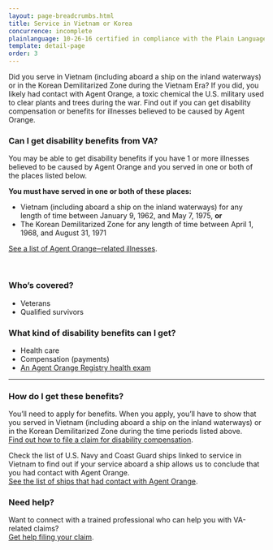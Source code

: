 ```yaml
---
layout: page-breadcrumbs.html
title: Service in Vietnam or Korea
concurrence: incomplete
plainlanguage: 10-26-16 certified in compliance with the Plain Language Act
template: detail-page
order: 3
---
```


<div class="va-introtext">

Did you serve in Vietnam (including aboard a ship on the inland waterways) or in the Korean Demilitarized Zone during the Vietnam Era? If you did, you likely had contact with Agent Orange, a toxic chemical the U.S. military used to clear plants and trees during the war. Find out if you can get disability compensation or benefits for illnesses believed to be caused by Agent Orange.

</div>

<div class="feature" markdown="1">

### Can I get disability benefits from VA?

You may be able to get disability benefits if you have 1 or more illnesses believed to be caused by Agent Orange and you served in one or both of the places listed below.

**You must have served in one or both of these places:**
- Vietnam (including aboard a ship on the inland waterways) for any length of time between January 9, 1962, and May 7, 1975, **or**
- The Korean Demilitarized Zone for any length of time between April 1, 1968, and August 31, 1971

[See a list of Agent Orange‒related illnesses](/disability-benefits/conditions/exposure-to-hazardous-materials/agent-orange/diseases/).

<br>

### Who’s covered?

- Veterans
- Qualified survivors

</div>

### What kind of disability benefits can I get?

- Health care
- Compensation (payments)
- [An Agent Orange Registry health exam](/disability-benefits/conditions/exposure-to-hazardous-materials/agent-orange/registry-health-exam/)

-----

### How do I get these benefits?

You’ll need to apply for benefits. When you apply, you’ll have to show that you served in Vietnam (including aboard a ship on the inland waterways) or in the Korean Demilitarized Zone during the time periods listed above. <br>
[Find out how to file a claim for disability compensation](/disability-benefits/apply/).

Check the list of U.S. Navy and Coast Guard ships linked to service in Vietnam to find out if your service aboard a ship allows us to conclude that you had contact with Agent Orange. <br>
[See the list of ships that had contact with Agent Orange](https://www.publichealth.va.gov/exposures/agentorange/shiplist/list.asp).

### Need help?

Want to connect with a trained professional who can help you with VA-related claims? <br>
[Get help filing your claim](/disability-benefits/apply/help/).

